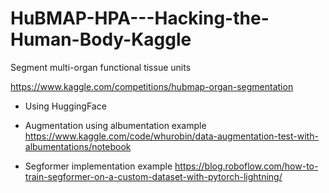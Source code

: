 # HuBMAP-HPA---Hacking-the-Human-Body-Kaggle
Segment multi-organ functional tissue units

https://www.kaggle.com/competitions/hubmap-organ-segmentation
- Using HuggingFace

- Augmentation using albumentation example https://www.kaggle.com/code/whurobin/data-augmentation-test-with-albumentations/notebook
- Segformer implementation example https://blog.roboflow.com/how-to-train-segformer-on-a-custom-dataset-with-pytorch-lightning/
